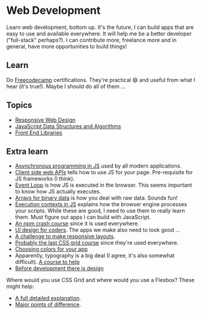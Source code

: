 # Web Development
Learn web development, bottom up.
It's the future, I can build apps that are easy to use and available everywhere.
It will help me be a better developer ("full-stack" perhaps?).
I can contribute more, freelance more and in general, have more opportunities to build things!

## Learn
Do [Freecodecamp](https://www.freecodecamp.org/) certifications. 
They're practical 😄 and useful from what I hear (it's true!).
Maybe I should do all of them ...

## Topics
* [Responsive Web Design](./resp-web-design)
* [JavaScript Data Structures and Algorithms](./js-dsa)
* [Front End Libraries](./front-end-lib)

## Extra learn
* [Asynchronous programming in JS](https://developer.mozilla.org/en-US/docs/Learn/JavaScript/Asynchronous/Concepts) 
used by all modern applications.
* [Client side web APIs](https://developer.mozilla.org/en-US/docs/Learn/JavaScript/Client-side_web_APIs) 
tells how to use JS for your page. Pre-requisite for JS frameworks (I think).
* [Event Loop](https://developer.mozilla.org/en-US/docs/Web/JavaScript/EventLoop) 
is how JS is executed in the browser. This seems important to know how JS actually executes.
* [Arrays for binary data](https://developer.mozilla.org/en-US/docs/Web/JavaScript/Typed_arrays) 
is how you deal with raw data. Sounds fun!  
* [Execution contexts in JS](https://www.freecodecamp.org/news/execution-context-how-javascript-works-behind-the-scenes) 
explains how the browser engine processes your scripts.
While these are good, I need to use them to really learn them. Must figure out apps I can build with JavaScript.
* [An npm crash course](https://www.youtube.com/watch?v=jHDhaSSKmB0) since it is used everywhere.
* [UI design for coders](https://www.youtube.com/watch?v=0JCUH5daCCE). The apps we make also need to look good ...
* [A challenge to make responsive layouts](https://courses.kevinpowell.co/conquering-responsive-layouts).
* [Probably the last CSS grid course](https://cssgrid.io/) since they're used everywhere.
* [Choosing colors for your app](https://www.youtube.com/watch?v=mq8LYj6kRyE)
* Apparently, typography is a big deal (I agree, it's also somewhat difficult). [A course to help](https://www.youtube.com/watch?v=agbh1wbfJt8)
* [Before development there is design](https://www.youtube.com/watch?v=QBfblbmTTF4&list=PL4-IK0AVhVjOfcnTIEzfb4o44ioGYZOG5)

Where would you use CSS Grid and where would you use a Flexbox? These might help:
* [A full detailed explanation](https://ishadeed.com/article/grid-layout-flexbox-components/).
* [Major points of difference](https://css-tricks.com/quick-whats-the-difference-between-flexbox-and-grid/).
